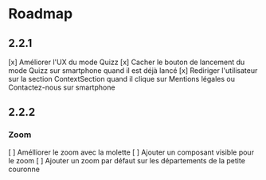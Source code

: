 # Roadmap

## 2.2.1

[x] Améliorer l'UX du mode Quizz
[x] Cacher le bouton de lancement du mode Quizz sur smartphone quand il est déjà lancé
[x] Rediriger l'utilisateur sur la section ContextSection quand il clique sur Mentions légales ou Contactez-nous sur smartphone

## 2.2.2

### Zoom

[ ] Amélliorer le zoom avec la molette
[ ] Ajouter un composant visible pour le zoom
[ ] Ajouter un zoom par défaut sur les départements de la petite couronne
